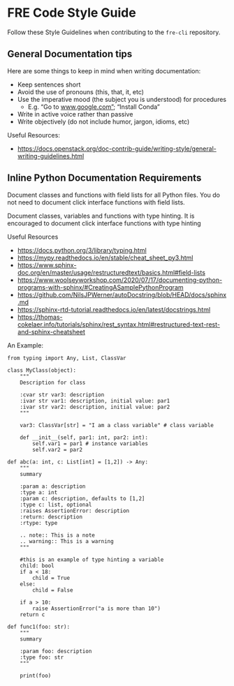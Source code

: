 # FRE Code Style Guide

Follow these Style Guidelines when contributing to the `fre-cli` repository.

## General Documentation tips

Here are some things to keep in mind when writing documentation:
 - Keep sentences short
 - Avoid the use of pronouns (this, that, it, etc)
 - Use the imperative mood (the subject you is understood) for procedures
    - E.g. “Go to www.google.com”; “Install Conda”
 - Write in active voice rather than passive
 - Write objectively (do not include humor, jargon, idioms, etc)

Useful Resources:
 - https://docs.openstack.org/doc-contrib-guide/writing-style/general-writing-guidelines.html

## Inline Python Documentation Requirements

Document classes and functions with field lists for all Python files. You do not need to document click interface
functions with field lists.

Document classes, variables and functions with type hinting.  It is encouraged to document click interface functions
with type hinting

Useful Resources
 - https://docs.python.org/3/library/typing.html
 - https://mypy.readthedocs.io/en/stable/cheat_sheet_py3.html
 - https://www.sphinx-doc.org/en/master/usage/restructuredtext/basics.html#field-lists
 - https://www.woolseyworkshop.com/2020/07/17/documenting-python-programs-with-sphinx/#CreatingASamplePythonProgram
 - https://github.com/NilsJPWerner/autoDocstring/blob/HEAD/docs/sphinx.md
 - https://sphinx-rtd-tutorial.readthedocs.io/en/latest/docstrings.html
 - https://thomas-cokelaer.info/tutorials/sphinx/rest_syntax.html#restructured-text-rest-and-sphinx-cheatsheet

An Example:

```
from typing import Any, List, ClassVar

class MyClass(object):
    """
    Description for class

    :cvar str var3: description
    :ivar str var1: description, initial value: par1
    :ivar str var2: description, initial value: par2
    """

    var3: ClassVar[str] = "I am a class variable" # class variable

    def __init__(self, par1: int, par2: int):
        self.var1 = par1 # instance variables
        self.var2 = par2

def abc(a: int, c: List[int] = [1,2]) -> Any:
    """
    summary

    :param a: description
    :type a: int
    :param c: description, defaults to [1,2]
    :type c: list, optional
    :raises AssertionError: description
    :return: description
    :rtype: type

    .. note:: This is a note
    .. warning:: This is a warning
    """

    #this is an example of type hinting a variable
    child: bool
    if a < 18:
        child = True
    else:
        child = False

    if a > 10:
        raise AssertionError("a is more than 10")
    return c

def func1(foo: str):
    """
    summary

    :param foo: description
    :type foo: str
    """

    print(foo)
```
